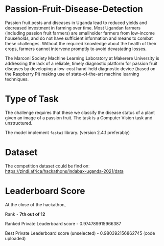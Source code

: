 # Passion-Fruit-Disease-Detection

Passion fruit pests and diseases in Uganda lead to reduced yields and decreased investment in farming over time. Most Ugandan farmers (including passion fruit farmers) are smallholder farmers from low-income households, and do not have sufficient information and means to combat these challenges. Without the required knowledge about the health of their crops, farmers cannot intervene promptly to avoid devastating losses.

The Marconi Society Machine Learning Laboratory at Makerere University is addressing the lack of a reliable, timely diagnostic platform for passion fruit diseases by developing a low-cost hand-held diagnostic device (based on the Raspberry Pi) making use of state-of-the-art machine learning techniques.

# Type of Task

The challenge requires that these we classify the disease status of a plant given an image of a passion fruit.
The task is a Computer Vision task and unstructured.

The model implement `fastai` library. (version 2.4.1 preferably)

# Dataset
The competition dataset could be find on:
https://zindi.africa/hackathons/indabax-uganda-2021/data

# Leaderboard Score
At the close of the hackathon,

Rank - **7th out of 12**

Ranked Private Leaderboard score                    - 0.974789915966387

Best Private Leaderboard score (unselected)         - 0.980392156862745 (code uploaded)
